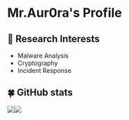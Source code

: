 # Mr.Aur0ra's Profile


## 🔭 Research Interests
- Malware Analysis
- Cryptography
- Incident Response


## 🍀 GitHub stats

<img src ="https://github-readme-stats.vercel.app/api?username=Mr-Aur0ra&show_icons=true&hide_border=true&theme=buefy&include_all_commits=true&count_private=true"><img src ="https://github-readme-stats.vercel.app/api/top-langs/?username=Mr-Aur0ra&layout=compact&hide_border=true&langs_count=10&theme=graywhite&include_all_commits=true&count_private=true">


<!--
- 🌱 I’m currently learning ...
- 👯 I’m looking to collaborate on ...
- 🤔 I’m looking for help with ...
- 💬 Ask me about ...
- 📫 How to reach me: ...
- 😄 Pronouns: ...
- ⚡ Fun fact: ...
-->
